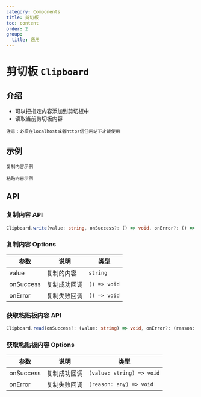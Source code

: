 ```yaml
---
category: Components
title: 剪切板
toc: content
order: 2
group:
  title: 通用
---
```


# 剪切板 `Clipboard`

## 介绍

- 可以把指定内容添加到剪切板中
- 读取当前剪切板内容

`注意：必须在localhost或者https信任网站下才能使用`

## 示例

<code src='./demo/write.tsx' description="把指定内容添加到剪切板中">复制内容示例</code>

<code src='./demo/read.tsx' description="读取当前剪切板内容">粘贴内容示例</code>

## API

### 复制内容 API

```ts
Clipboard.write(value: string, onSuccess?: () => void, onError?: () => void)
```

### 复制内容 Options

| 参数      | 说明         | 类型         |
| --------- | ------------ | ------------ |
| value     | 复制的内容   | `string`     |
| onSuccess | 复制成功回调 | `() => void` |
| onError   | 复制失败回调 | `() => void` |

### 获取粘贴板内容 API

```ts
Clipboard.read(onSuccess?: (value: string) => void, onError?: (reason: any) => void)
```

### 获取粘贴板内容 Options

| 参数      | 说明         | 类型                      |
| --------- | ------------ | ------------------------- |
| onSuccess | 复制成功回调 | `(value: string) => void` |
| onError   | 复制失败回调 | `(reason: any) => void`   |
